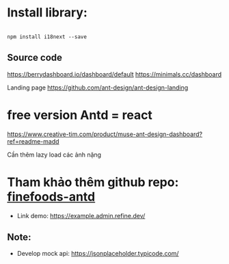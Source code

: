 # Install library:
```

npm install i18next --save

```

## Source code
https://berrydashboard.io/dashboard/default
https://minimals.cc/dashboard

Landing page
https://github.com/ant-design/ant-design-landing

# free version Antd = react
https://www.creative-tim.com/product/muse-ant-design-dashboard?ref=readme-madd

Cần thêm lazy load các ảnh nặng 

# Tham khảo thêm github repo: [finefoods-antd](https://github.com/refinedev/refine/tree/master/examples/finefoods-antd)

- Link demo: https://example.admin.refine.dev/

## Note:
- Develop mock api: https://jsonplaceholder.typicode.com/